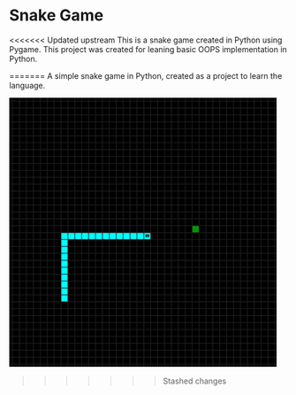 # Snake Game
<<<<<<< Updated upstream
 This is a snake game created in Python using Pygame.
 This project was created for leaning basic OOPS implementation in Python.
 
=======
 A simple snake game in Python, created as a project to learn the language.
 
 ![](Images/game1.png)
>>>>>>> Stashed changes
